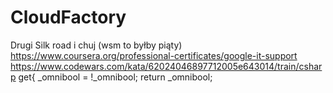 # CloudFactory

Drugi Silk road i chuj
(wsm to byłby piąty)
https://www.coursera.org/professional-certificates/google-it-support
https://www.codewars.com/kata/62024046897712005e643014/train/csharp
get{
      _omnibool = !_omnibool;
      return _omnibool;
